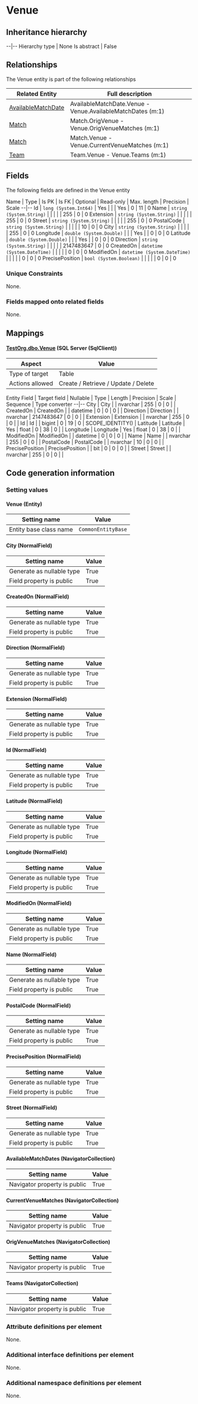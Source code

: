 ﻿Venue
================

## Inheritance hierarchy

--|--
Hierarchy type | None
Is abstract | False

## Relationships

The Venue entity is part of the following relationships 

Related Entity | Full description 
--|--
[AvailableMatchDate](../../_DefaultGroup/Entities/AvailableMatchDate.htm) | AvailableMatchDate.Venue - Venue.AvailableMatchDates (m:1) 
[Match](../../_DefaultGroup/Entities/Match.htm) | Match.OrigVenue - Venue.OrigVenueMatches (m:1) 
[Match](../../_DefaultGroup/Entities/Match.htm) | Match.Venue - Venue.CurrentVenueMatches (m:1) 
[Team](../../_DefaultGroup/Entities/Team.htm) | Team.Venue - Venue.Teams (m:1) 

## Fields

The following fields are defined in the Venue entity 

Name | Type | Is PK | Is FK | Optional | Read-only | Max. length | Precision | Scale
--|--
Id | `long (System.Int64)` |  Yes |  |  | Yes | 0 | 11 | 0
Name | `string (System.String)` |   |  |  |  | 255 | 0 | 0
Extension | `string (System.String)` |   |  |  |  | 255 | 0 | 0
Street | `string (System.String)` |   |  |  |  | 255 | 0 | 0
PostalCode | `string (System.String)` |   |  |  |  | 10 | 0 | 0
City | `string (System.String)` |   |  |  |  | 255 | 0 | 0
Longitude | `double (System.Double)` |   |  | Yes |  | 0 | 0 | 0
Latitude | `double (System.Double)` |   |  | Yes |  | 0 | 0 | 0
Direction | `string (System.String)` |   |  |  |  | 2147483647 | 0 | 0
CreatedOn | `datetime (System.DateTime)` |   |  |  |  | 0 | 0 | 0
ModifiedOn | `datetime (System.DateTime)` |   |  |  |  | 0 | 0 | 0
PrecisePosition | `bool (System.Boolean)` |   |  |  |  | 0 | 0 | 0

### Unique Constraints
None.

### Fields mapped onto related fields
None.

## Mappings

#### [TestOrg.dbo.Venue](../../../SQL_Server_SqlClient/TestOrg/dbo/Venue.htm) (SQL Server (SqlClient))

Aspect | Value
--|--
Type of target | Table
Actions allowed | Create / Retrieve / Update / Delete

Entity Field | Target field | Nullable | Type | Length | Precision | Scale | Sequence | Type converter
--|--
City | City |  | nvarchar | 255 | 0 | 0 |  | 
CreatedOn | CreatedOn |  | datetime | 0 | 0 | 0 |  | 
Direction | Direction |  | nvarchar | 2147483647 | 0 | 0 |  | 
Extension | Extension |  | nvarchar | 255 | 0 | 0 |  | 
Id | Id |  | bigint | 0 | 19 | 0 | SCOPE_IDENTITY() | 
Latitude | Latitude | Yes | float | 0 | 38 | 0 |  | 
Longitude | Longitude | Yes | float | 0 | 38 | 0 |  | 
ModifiedOn | ModifiedOn |  | datetime | 0 | 0 | 0 |  | 
Name | Name |  | nvarchar | 255 | 0 | 0 |  | 
PostalCode | PostalCode |  | nvarchar | 10 | 0 | 0 |  | 
PrecisePosition | PrecisePosition |  | bit | 0 | 0 | 0 |  | 
Street | Street |  | nvarchar | 255 | 0 | 0 |  | 

## Code generation information

### Setting values
#### Venue (Entity)
Setting name | Value
--|--
Entity base class name | `CommonEntityBase`

#### City (NormalField)
Setting name | Value
--|--
Generate as nullable type | True
Field property is public | True

#### CreatedOn (NormalField)
Setting name | Value
--|--
Generate as nullable type | True
Field property is public | True

#### Direction (NormalField)
Setting name | Value
--|--
Generate as nullable type | True
Field property is public | True

#### Extension (NormalField)
Setting name | Value
--|--
Generate as nullable type | True
Field property is public | True

#### Id (NormalField)
Setting name | Value
--|--
Generate as nullable type | True
Field property is public | True

#### Latitude (NormalField)
Setting name | Value
--|--
Generate as nullable type | True
Field property is public | True

#### Longitude (NormalField)
Setting name | Value
--|--
Generate as nullable type | True
Field property is public | True

#### ModifiedOn (NormalField)
Setting name | Value
--|--
Generate as nullable type | True
Field property is public | True

#### Name (NormalField)
Setting name | Value
--|--
Generate as nullable type | True
Field property is public | True

#### PostalCode (NormalField)
Setting name | Value
--|--
Generate as nullable type | True
Field property is public | True

#### PrecisePosition (NormalField)
Setting name | Value
--|--
Generate as nullable type | True
Field property is public | True

#### Street (NormalField)
Setting name | Value
--|--
Generate as nullable type | True
Field property is public | True

#### AvailableMatchDates (NavigatorCollection)
Setting name | Value
--|--
Navigator property is public | True

#### CurrentVenueMatches (NavigatorCollection)
Setting name | Value
--|--
Navigator property is public | True

#### OrigVenueMatches (NavigatorCollection)
Setting name | Value
--|--
Navigator property is public | True

#### Teams (NavigatorCollection)
Setting name | Value
--|--
Navigator property is public | True

### Attribute definitions per element

None.

### Additional interface definitions per element

None.

### Additional namespace definitions per element

None.
